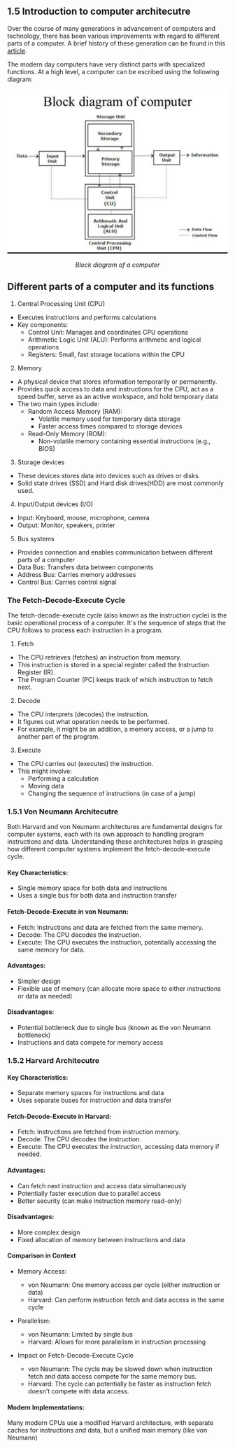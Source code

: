 ## 1.5 Introduction to computer architecutre
Over the course of many generations in advancement of computers and technology, there has been various improvements with regard to different parts of a computer. A brief history of these generation can be found in this [article](https://vardhaman.org/wp-content/uploads/2021/03/CO.pdf).

The modern day computers have very distinct parts with specialized functions. At a high level, a computer can be escribed using the following diagram:

<div align="center">
    <img src="../assets/coa.jpg">
    <em><p>Block diagram of a computer</p></em>
</div>

## Different parts of a computer and its functions

1. Central Processing Unit (CPU)
* Executes instructions and performs calculations
* Key components:
    * Control Unit: Manages and coordinates CPU operations
    * Arithmetic Logic Unit (ALU): Performs arithmetic and logical operations
    * Registers: Small, fast storage locations within the CPU

2. Memory 
* A physical device that stores information temporarily or permanently.
* Provides quick access to data and instructions for the CPU, act as a speed buffer, serve as an active workspace, and hold temporary data
* The two main types include:
  * Random Access Memory (RAM):
    * Volatile memory used for temporary data storage
    * Faster access times compared to storage devices
  * Read-Only Memory (ROM):
    * Non-volatile memory containing essential instructions (e.g., BIOS)

3. Storage devices
* These devices stores data into devices such as drives or disks. 
* Solid state drives (SSD) and Hard disk drives(HDD) are most commonly used.

4. Input/Output devices (I/O)
* Input: Keyboard, mouse, microphone, camera
* Output: Monitor, speakers, printer

5. Bus systems
* Provides connection and enables communication between different parts of a computer
* Data Bus: Transfers data between components
* Address Bus: Carries memory addresses
* Control Bus: Carries control signal

### The Fetch-Decode-Execute Cycle
The fetch-decode-execute cycle (also known as the instruction cycle) is the basic operational process of a computer. It's the sequence of steps that the CPU follows to process each instruction in a program.
1. Fetch
* The CPU retrieves (fetches) an instruction from memory.
* This instruction is stored in a special register called the Instruction Register (IR).
* The Program Counter (PC) keeps track of which instruction to fetch next.

2. Decode
* The CPU interprets (decodes) the instruction.
* It figures out what operation needs to be performed.
* For example, it might be an addition, a memory access, or a jump to another part of the program.

3. Execute
* The CPU carries out (executes) the instruction.
* This might involve:
  * Performing a calculation
  * Moving data
  * Changing the sequence of instructions (in case of a jump)


### 1.5.1 Von Neumann Architecutre

Both Harvard and von Neumann architectures are fundamental designs for computer systems, each with its own approach to handling program instructions and data. Understanding these architectures helps in grasping how different computer systems implement the fetch-decode-execute cycle.

#### Key Characteristics:
* Single memory space for both data and instructions
* Uses a single bus for both data and instruction transfer

#### Fetch-Decode-Execute in von Neumann:
* Fetch: Instructions and data are fetched from the same memory.
* Decode: The CPU decodes the instruction.
* Execute: The CPU executes the instruction, potentially accessing the same memory for data.

#### Advantages:
* Simpler design
* Flexible use of memory (can allocate more space to either instructions or data as needed)

#### Disadvantages:
* Potential bottleneck due to single bus (known as the von Neumann bottleneck)
* Instructions and data compete for memory access

### 1.5.2 Harvard Architecutre

#### Key Characteristics:
* Separate memory spaces for instructions and data
* Uses separate buses for instruction and data transfer

#### Fetch-Decode-Execute in Harvard:
* Fetch: Instructions are fetched from instruction memory.
* Decode: The CPU decodes the instruction.
* Execute: The CPU executes the instruction, accessing data memory if needed.

#### Advantages:
* Can fetch next instruction and access data simultaneously
* Potentially faster execution due to parallel access
* Better security (can make instruction memory read-only)

#### Disadvantages:
* More complex design
* Fixed allocation of memory between instructions and data

#### Comparison in Context
* Memory Access:
  * von Neumann: One memory access per cycle (either instruction or data)
  * Harvard: Can perform instruction fetch and data access in the same cycle
  
* Parallelism:
  * von Neumann: Limited by single bus
  * Harvard: Allows for more parallelism in instruction processing

* Impact on Fetch-Decode-Execute Cycle
  * von Neumann: The cycle may be slowed down when instruction fetch and data access compete for the same memory bus.
  * Harvard: The cycle can potentially be faster as instruction fetch doesn't compete with data access.


#### Modern Implementations:

Many modern CPUs use a modified Harvard architecture, with separate caches for instructions and data, but a unified main memory (like von Neumann)

